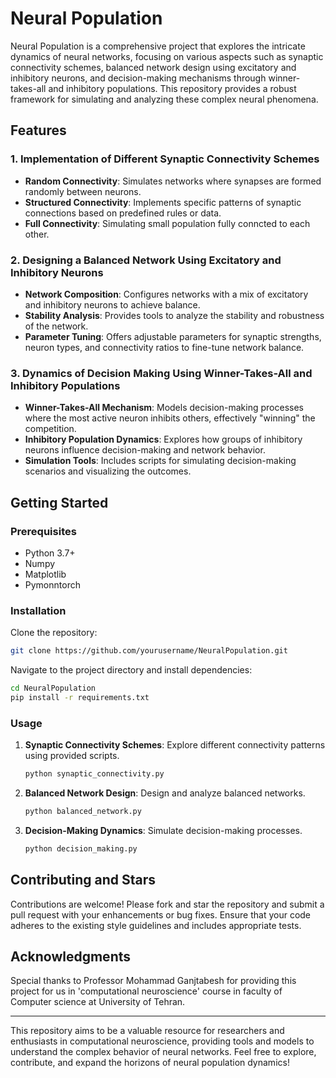 # Neural Population

Neural Population is a comprehensive project that explores the intricate dynamics of neural networks, focusing on various aspects such as synaptic connectivity schemes, balanced network design using excitatory and inhibitory neurons, and decision-making mechanisms through winner-takes-all and inhibitory populations. This repository provides a robust framework for simulating and analyzing these complex neural phenomena.

## Features

### 1. Implementation of Different Synaptic Connectivity Schemes
- **Random Connectivity**: Simulates networks where synapses are formed randomly between neurons.
- **Structured Connectivity**: Implements specific patterns of synaptic connections based on predefined rules or data.
- **Full Connectivity**: Simulating small population fully conncted to each other.

### 2. Designing a Balanced Network Using Excitatory and Inhibitory Neurons
- **Network Composition**: Configures networks with a mix of excitatory and inhibitory neurons to achieve balance.
- **Stability Analysis**: Provides tools to analyze the stability and robustness of the network.
- **Parameter Tuning**: Offers adjustable parameters for synaptic strengths, neuron types, and connectivity ratios to fine-tune network balance.

### 3. Dynamics of Decision Making Using Winner-Takes-All and Inhibitory Populations
- **Winner-Takes-All Mechanism**: Models decision-making processes where the most active neuron inhibits others, effectively "winning" the competition.
- **Inhibitory Population Dynamics**: Explores how groups of inhibitory neurons influence decision-making and network behavior.
- **Simulation Tools**: Includes scripts for simulating decision-making scenarios and visualizing the outcomes.

## Getting Started

### Prerequisites
- Python 3.7+
- Numpy
- Matplotlib
- Pymonntorch

### Installation
Clone the repository:
```bash
git clone https://github.com/yourusername/NeuralPopulation.git
```
Navigate to the project directory and install dependencies:
```bash
cd NeuralPopulation
pip install -r requirements.txt
```

### Usage
1. **Synaptic Connectivity Schemes**: Explore different connectivity patterns using provided scripts.
   ```bash
   python synaptic_connectivity.py
   ```

2. **Balanced Network Design**: Design and analyze balanced networks.
   ```bash
   python balanced_network.py
   ```

3. **Decision-Making Dynamics**: Simulate decision-making processes.
   ```bash
   python decision_making.py
   ```

## Contributing and Stars
Contributions are welcome! Please fork and star the repository and submit a pull request with your enhancements or bug fixes. Ensure that your code adheres to the existing style guidelines and includes appropriate tests.

## Acknowledgments
Special thanks to Professor Mohammad Ganjtabesh for providing this project for us in 'computational neuroscience' course in faculty of Computer science at University of Tehran.

---

This repository aims to be a valuable resource for researchers and enthusiasts in computational neuroscience, providing tools and models to understand the complex behavior of neural networks. Feel free to explore, contribute, and expand the horizons of neural population dynamics!
